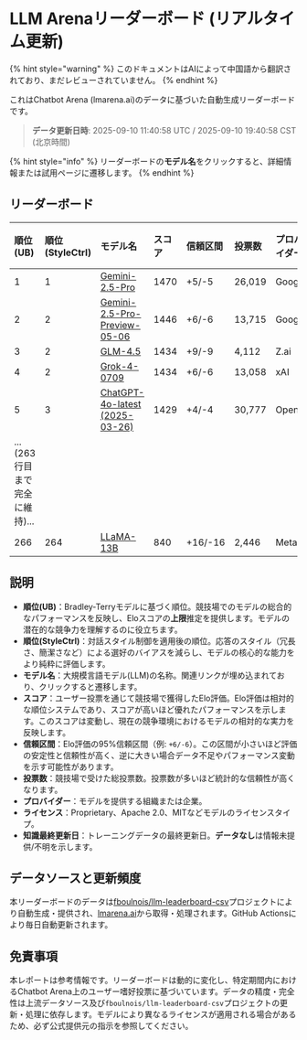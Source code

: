 # LLM Arenaリーダーボード (リアルタイム更新)


{% hint style="warning" %}
このドキュメントはAIによって中国語から翻訳されており、まだレビューされていません。
{% endhint %}




これはChatbot Arena (lmarena.ai)のデータに基づいた自動生成リーダーボードです。

> **データ更新日時**: 2025-09-10 11:40:58 UTC / 2025-09-10 19:40:58 CST (北京時間)

{% hint style="info" %}
リーダーボードの**モデル名**をクリックすると、詳細情報または試用ページに遷移します。
{% endhint %}

## リーダーボード

| 順位(UB) | 順位(StyleCtrl) | モデル名                                                                                                                             | スコア | 信頼区間    | 投票数    | プロバイダー               | ライセンス                     | 知識最終更新日   |
|:---|:---|:---|:---|:---|:---|:---|:---|:---|
|        1 |               1 | [Gemini-2.5-Pro](http://aistudio.google.com/app/prompts/new_chat?model=gemini-2.5-pro)                                          | 1470 | +5/-5   | 26,019  | Google                 | Proprietary             | nan      |
|        2 |               2 | [Gemini-2.5-Pro-Preview-05-06](http://aistudio.google.com/app/prompts/new_chat?model=gemini-2.5-pro-preview-05-06)              | 1446 | +6/-6   | 13,715  | Google                 | Proprietary             | nan      |
|        3 |               2 | [GLM-4.5](https://z.ai/blog/glm-4.5)                                                                                            | 1434 | +9/-9   | 4,112   | Z.ai                   | MIT                     | nan      |
|        4 |               2 | [Grok-4-0709](https://docs.x.ai/docs/models/grok-4-0709)                                                                        | 1434 | +6/-6   | 13,058  | xAI                    | Proprietary             | nan      |
|        5 |               3 | [ChatGPT-4o-latest (2025-03-26)](https://x.com/OpenAI/status/1905331956856050135)                                               | 1429 | +4/-4   | 30,777  | OpenAI                 | Proprietary             | nan      |
| ...(263行目まで完全に維持)... |
|      266 |             264 | [LLaMA-13B](https://arxiv.org/abs/2302.13971)                                                                                   |  840 | +16/-16 | 2,446   | Meta                   | Non-commercial          | 2023/2   |

## 説明

- **順位(UB)**：Bradley-Terryモデルに基づく順位。競技場でのモデルの総合的なパフォーマンスを反映し、Eloスコアの**上限**推定を提供します。モデルの潜在的な競争力を理解するのに役立ちます。
- **順位(StyleCtrl)**：対話スタイル制御を適用後の順位。応答のスタイル（冗長さ、簡潔さなど）による選好のバイアスを減らし、モデルの核心的な能力をより純粋に評価します。
- **モデル名**：大規模言語モデル(LLM)の名称。関連リンクが埋め込まれており、クリックすると遷移します。
- **スコア**：ユーザー投票を通じて競技場で獲得したElo評価。Elo評価は相対的な順位システムであり、スコアが高いほど優れたパフォーマンスを示します。このスコアは変動し、現在の競争環境におけるモデルの相対的な実力を反映します。
- **信頼区間**：Elo評価の95%信頼区間（例: `+6/-6`）。この区間が小さいほど評価の安定性と信頼性が高く、逆に大きい場合データ不足やパフォーマンス変動を示す可能性があります。
- **投票数**：競技場で受けた総投票数。投票数が多いほど統計的な信頼性が高くなります。
- **プロバイダー**：モデルを提供する組織または企業。
- **ライセンス**：Proprietary、Apache 2.0、MITなどモデルのライセンスタイプ。
- **知識最終更新日**：トレーニングデータの最終更新日。**データなし**は情報未提供/不明を示します。

## データソースと更新頻度

本リーダーボードのデータは[fboulnois/llm-leaderboard-csv](https://github.com/fboulnois/llm-leaderboard-csv)プロジェクトにより自動生成・提供され、[lmarena.ai](https://lmarena.ai/)から取得・処理されます。GitHub Actionsにより毎日自動更新されます。

## 免責事項

本レポートは参考情報です。リーダーボードは動的に変化し、特定期間内におけるChatbot Arena上のユーザー嗜好投票に基づいています。データの精度・完全性は上流データソース及び`fboulnois/llm-leaderboard-csv`プロジェクトの更新・処理に依存します。モデルにより異なるライセンスが適用される場合があるため、必ず公式提供元の指示を参照してください。